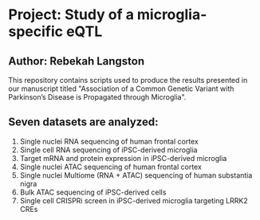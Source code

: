 # Project: Study of a microglia-specific eQTL
## Author: Rebekah Langston


This repository contains scripts used to produce the results presented in our manuscript titled "Association of a Common Genetic Variant with Parkinson’s Disease is Propagated through Microglia".

## Seven datasets are analyzed:
1. Single nuclei RNA sequencing of human frontal cortex
1. Single cell RNA sequencing of iPSC-derived microglia
1. Target mRNA and protein expression in iPSC-derived microglia
1. Single nuclei ATAC sequencing of human frontal cortex
2. Single nuclei Multiome (RNA + ATAC) sequencing of human substantia nigra
3. Bulk ATAC sequencing of iPSC-derived cells
4. Single cell CRISPRi screen in iPSC-derived microglia targeting LRRK2 CREs
